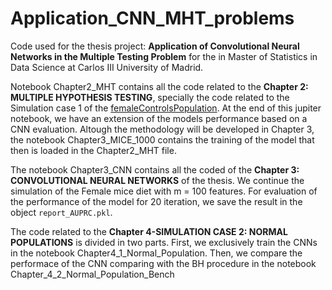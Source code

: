 # Application_CNN_MHT_problems
Code used for the thesis project: **Application of Convolutional Neural Networks in the Multiple Testing Problem**  for the in Master of Statistics in Data Science at Carlos III University of Madrid.

Notebook Chapter2_MHT contains all the code related to the **Chapter 2: MULTIPLE HYPOTHESIS TESTING**, specially the code related to the Simulation case 1 of the 
[femaleControlsPopulation](https://raw.githubusercontent.com/genomicsclass/dagdata/master/inst/extdata/femaleControlsPopulation.csv). At the end of this jupiter notebook, we have an extension of the models performance based on a CNN evaluation. Altough the methodology will be developed in Chapter 3, the notebook Chapter3_MICE_1000 contains the training of the model that then is loaded in the Chapter2_MHT file.

The notebook Chapter3_CNN contains all the coded of the **Chapter 3: CONVOLUTIONAL NEURAL NETWORKS** of the thesis. We continue the simulation of the Female mice diet with m = 100 features. For evaluation of the performance of the model for 20 iteration, we save the result in the object `report_AUPRC.pkl`.

The code related to the **Chapter 4-SIMULATION CASE 2: NORMAL POPULATIONS** is divided in two parts. First, we exclusively train the CNNs in the notebook Chapter4_1_Normal_Population. Then, we compare the performace of the CNN comparing with the BH procedure in the notebook Chapter_4_2_Normal_Population_Bench




